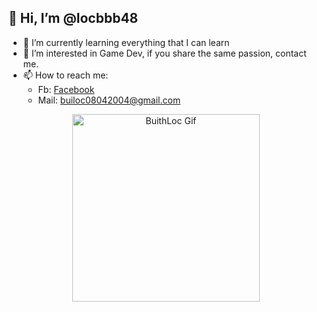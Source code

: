 ## 👋 Hi, I’m @locbbb48

- 🌱 I’m currently learning everything that I can learn  
- 👀 I’m interested in Game Dev, if you share the same passion, contact me.
- 📫 How to reach me:  
  - Fb: [Facebook](https://www.facebook.com/8bui8.8locthanh.8)
  - Mail: [builoc08042004@gmail.com](mailto:builoc08042004@gmail.com)

<p align="center">
  <img src="https://github.com/locbbb48/locbbb48/blob/main/marioGif.gif" alt="BuithLoc Gif" width="300"/>
</p>

